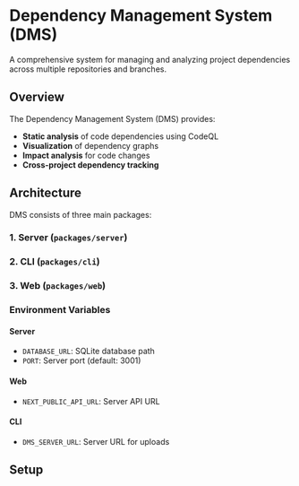 # Dependency Management System (DMS)

A comprehensive system for managing and analyzing project dependencies across multiple repositories and branches.

## Overview

The Dependency Management System (DMS) provides:
- **Static analysis** of code dependencies using CodeQL
- **Visualization** of dependency graphs
- **Impact analysis** for code changes
- **Cross-project dependency tracking**

## Architecture

DMS consists of three main packages:

### 1. Server (`packages/server`)

### 2. CLI (`packages/cli`)

### 3. Web (`packages/web`)


### Environment Variables

#### Server
- `DATABASE_URL`: SQLite database path
- `PORT`: Server port (default: 3001)

#### Web
- `NEXT_PUBLIC_API_URL`: Server API URL

#### CLI
- `DMS_SERVER_URL`: Server URL for uploads


## Setup